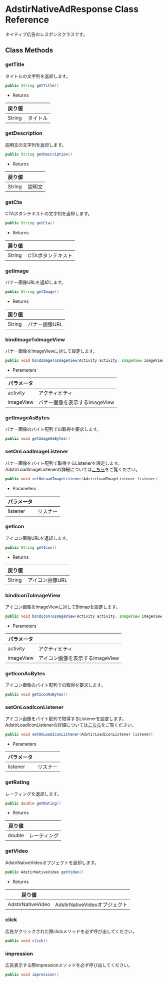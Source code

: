 # AdstirNativeAdResponse Class Reference

ネイティブ広告のレスポンスクラスです。  

## Class Methods

### getTitle
タイトルの文字列を返却します。
```java
public String getTitle()
```

* Returns

|戻り値||
|---|---|
|String|タイトル|


### getDescription
説明文の文字列を返却します。
```java
public String getDescription()
```

* Returns

|戻り値||
|---|---|
|String|説明文|

### getCta
CTAボタンテキストの文字列を返却します。
```java
public String getCta()
```

* Returns

|戻り値||
|---|---|
|String|CTAボタンテキスト|

### getImage
バナー画像URLを返却します。
```java
public String getImage()
```

* Returns

|戻り値||
|---|---|
|String|バナー画像URL|

### bindImageToImageView
バナー画像をImageViewに対して設定します。
```java
public void bindImageToImageView(Activity activity, ImageView imageView)
```

* Parameters

|パラメータ||
|---|---|
|activity|アクティビティ|
|imageView|バナー画像を表示するImageView|

### getImageAsBytes
バナー画像のバイト配列での取得を要求します。
```java
public void getImageAsBytes()
```

### setOnLoadImageListener
バナー画像をバイト配列で取得するListenerを設定します。  
AdstirLoadImageListenerの詳細については[こちら](AdstirLoadImageListener-Interface-Reference.md)をご覧ください。
```java
public void setOnLoadImageListener(AdstirLoadImageListener listener)
```

* Parameters

|パラメータ||
|---|---|
|listener|リスナー|

### getIcon
アイコン画像URLを返却します。
```java
public String getIcon()
```

* Returns

|戻り値||
|---|---|
|String|アイコン画像URL|

### bindIconToImageView
アイコン画像をImageViewに対してBitmapを設定します。
```java
public void bindIconToImageView(Activity activity, ImageView imageView)
```

* Parameters

|パラメータ||
|---|---|
|activity|アクティビティ|
|imageView|アイコン画像を表示するImageView|

### getIconAsBytes
アイコン画像のバイト配列での取得を要求します。
```java
public void getIconAsBytes()
```


### setOnLoadIconListener
アイコン画像をバイト配列で取得するListenerを設定します。  
AdstirLoadIconListenerの詳細については[こちら](AdstirLoadIconListener-Interface-Reference.md)をご覧ください。
```java
public void setOnLoadIconListener(AdstirLoadIconListener listener)
```

* Parameters

|パラメータ||
|---|---|
|listener|リスナー|

### getRating
レーティングを返却します。
```java
public double getRating()
```

* Returns

|戻り値||
|---|---|
|double|レーティング|

### getVideo
AdstirNativeVideoオブジェクトを返却します。
```java
public AdstirNativeVideo getVideo()
```

* Returns

|戻り値||
|---|---|
|AdstirNativeVideo|AdstirNativeVideoオブジェクト|

### click
広告がクリックされた際clickメソッドを必ず呼び出してください。
```java
public void click()
```

### impression
広告表示する際impressionメソッドを必ず呼び出してください。
```java
public void impression()
```